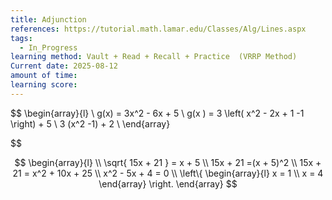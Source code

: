 ```yaml
---
title: Adjunction
references: https://tutorial.math.lamar.edu/Classes/Alg/Lines.aspx
tags:
  - In_Progress
learning method: Vault + Read + Recall + Practice  (VRRP Method)
Current date: 2025-08-12
amount of time: 
learning score:
---
```


$$
\begin{array}{l}  \\
g(x)  = 3x^2 - 6x      + 5    \\
g(x )   =  3 \left( x^2 - 2x + 1 -1 \right) +  5   \\
3 (x^2     -1)  +  2  \\
\end{array}

$$


$$
\begin{array}{l}  \\
\sqrt{  15x  +  21 }  =  x + 5   \\
15x +   21  =(x + 5)^2   \\
15x + 21  =  x^2  +   10x  +  25   \\
x^2  - 5x  + 4    =  0   \\
\left\{  \begin{array}{l} 
x = 1  \\
x =  4  
\end{array} \right. 
\end{array}
$$